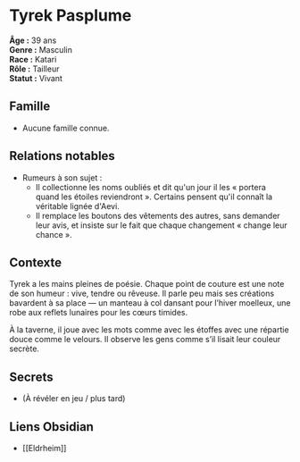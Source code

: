 # Tyrek Pasplume

**Âge :** 39 ans  
**Genre :** Masculin  
**Race :** Katari  
**Rôle :** Tailleur  
**Statut :** Vivant

## Famille
- Aucune famille connue.

## Relations notables
- Rumeurs à son sujet :
	- Il collectionne les noms oubliés et dit qu'un jour il les « portera quand les étoiles reviendront ». Certains pensent qu'il connaît la véritable lignée d'Aevi.
	- Il remplace les boutons des vêtements des autres, sans demander leur avis, et insiste sur le fait que chaque changement « change leur chance ».

## Contexte
Tyrek a les mains pleines de poésie. Chaque point de couture est une note de son humeur : vive, tendre ou rêveuse. Il parle peu mais ses créations bavardent à sa place — un manteau à col dansant pour l’hiver moelleux, une robe aux reflets lunaires pour les cœurs timides.

À la taverne, il joue avec les mots comme avec les étoffes avec une répartie douce comme le velours. Il observe les gens comme s’il lisait leur couleur secrète.

## Secrets
- (À révéler en jeu / plus tard)

## Liens Obsidian
- [[Eldrheim]]
